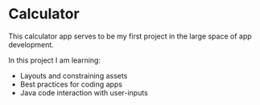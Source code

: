 # Calculator
<body>
  <p>This calculator app serves to be my first project in the large space of app development.<p>
  <article>
    <p>In this project I am learning:<p>
    <ul>
      <li>Layouts and constraining assets</li>
      <li>Best practices for coding apps</li>
      <li>Java code interaction with user-inputs</li>
    </ul>
  </article>
</body>
